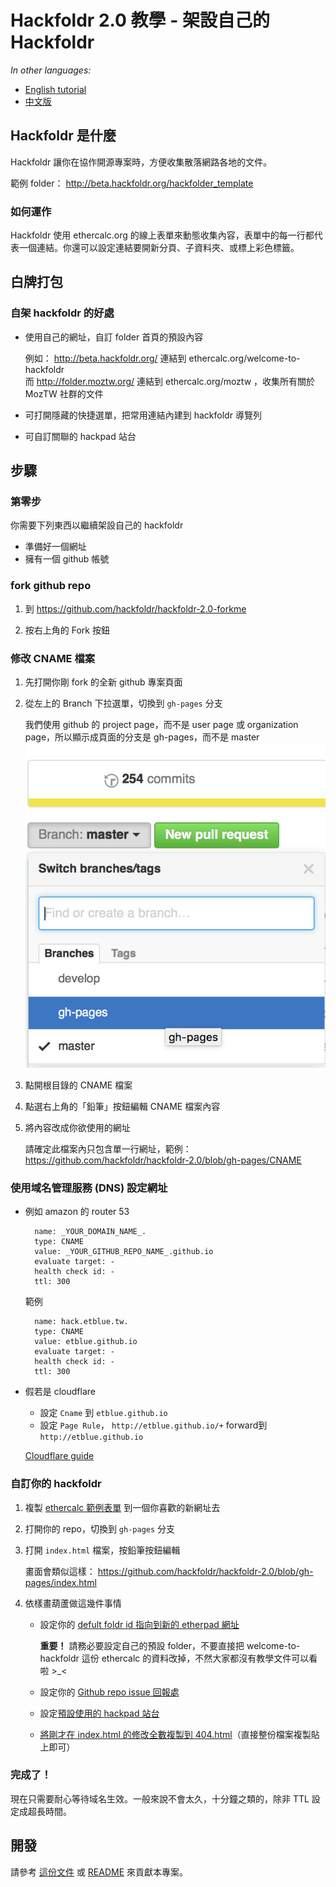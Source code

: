 Hackfoldr 2.0 教學 - 架設自己的 Hackfoldr
===

*In other languages:*

- [English tutorial](https://github.com/hackfoldr/hackfoldr-2.0-forkme/blob/master/docs/Hosting%20your%20own%20Hackfoldr%202.0.md)
- [中文版](https://github.com/hackfoldr/hackfoldr-2.0-forkme/blob/master/docs/Hosting%20your%20own%20Hackfoldr%202.0%20zh-tw.md)


## Hackfoldr 是什麼

Hackfoldr 讓你在協作開源專案時，方便收集散落網路各地的文件。

範例 folder： http://beta.hackfoldr.org/hackfolder_template

### 如何運作

Hackfoldr 使用 ethercalc.org 的線上表單來動態收集內容，表單中的每一行都代表一個連結。你還可以設定連結要開新分頁、子資料夾、或標上彩色標籤。

## 白牌打包

### 自架 hackfoldr 的好處

- 使用自己的網址，自訂 folder 首頁的預設內容

    例如： http://beta.hackfoldr.org/ 連結到  ethercalc.org/welcome-to-hackfoldr   
    而 http://folder.moztw.org/ 連結到 ethercalc.org/moztw ，收集所有關於 MozTW 社群的文件

- 可打開隱藏的快捷選單，把常用連結內建到 hackfoldr 導覽列
- 可自訂關聯的 hackpad 站台

## 步驟 ##

### 第零步

你需要下列東西以繼續架設自己的 hackfoldr

- 準備好一個網址
- 擁有一個 github 帳號

### fork github repo

1. 到 https://github.com/hackfoldr/hackfoldr-2.0-forkme 

2. 按右上角的 Fork 按鈕

### 修改 CNAME 檔案

1. 先打開你剛 fork 的全新 github 專案頁面

2. 從左上的 Branch 下拉選單，切換到 `gh-pages` 分支

	我們使用 github 的 project page，而不是 user page 或 organization page，所以顯示成頁面的分支是 gh-pages，而不是 master  
![](imgs/gh-pages-branch.png)

3. 點開根目錄的 CNAME 檔案

4. 點選右上角的「鉛筆」按鈕編輯 CNAME 檔案內容

5. 將內容改成你欲使用的網址

   請確定此檔案內只包含單一行網址，範例： https://github.com/hackfoldr/hackfoldr-2.0/blob/gh-pages/CNAME


### 使用域名管理服務 (DNS) 設定網址

- 例如 amazon 的 router 53

        name: _YOUR_DOMAIN_NAME_.
        type: CNAME
        value: _YOUR_GITHUB_REPO_NAME_.github.io 
        evaluate target: -
        health check id: -
        ttl: 300
  
  範例      

        name: hack.etblue.tw.
        type: CNAME
        value: etblue.github.io
        evaluate target: -
        health check id: -
        ttl: 300   

- 假若是 cloudflare

  - 設定 `Cname` 到 `etblue.github.io`
  - 設定 `Page Rule`，
    `http://etblue.github.io/+` forward到 `http://etblue.github.io`

  [Cloudflare guide]( http://blog.cloudflare.com/introducing-pagerules-url-forwarding/)


### 自訂你的 hackfoldr

1. 複製 [ethercalc 範例表單](https://ethercalc.org/hackfolder_template) 到一個你喜歡的新網址去

2. 打開你的 repo，切換到 `gh-pages` 分支

3. 打開 `index.html` 檔案，按鉛筆按鈕編輯  

   畫面會類似這樣： https://github.com/hackfoldr/hackfoldr-2.0/blob/gh-pages/index.html

4. 依樣畫葫蘆做這幾件事情

    - 設定你的 [defult foldr id 指向到新的 etherpad 網址](https://github.com/moztw/hackfoldr-moztw/commit/73f712e028f7dd446750dde4aa9e90cda4a48bda)

      **重要！** 請務必要設定自己的預設 folder，不要直接把 welcome-to-hackfoldr 這份 ethercalc 的資料改掉，不然大家都沒有教學文件可以看啦 >_<

    - 設定你的 [Github repo issue 回報處](https://github.com/moztw/hackfoldr-moztw/commit/a08f238e2e32b61273827943b1d3b4f5f21c67ab)

    - 設定[預設使用的 hackpad 站台](https://github.com/moztw/hackfoldr-moztw/commit/ccb57c3541c2ba370161bae7a3683a99a861dfe4)

    - [將剛才在 index.html 的修改全數複製到 404.html](https://github.com/moztw/hackfoldr-moztw/commit/dba706726b0cb0004e74ad9ff5cf9a816367deb8)（直接整份檔案複製貼上即可）


### 完成了！ 

現在只需要耐心等待域名生效。一般來說不會太久，十分鐘之類的，除非 TTL 設定成超長時間。

## 開發

請參考 [這份文件](https://github.com/hackfoldr/hackfoldr-2.0-forkme/blob/master/docs/Developing%20Hackfoldr%202.0%20zh-tw.md) 或 [README](https://github.com/hackfoldr/hackfoldr-2.0-forkme/blob/master/README.md) 來貢獻本專案。


